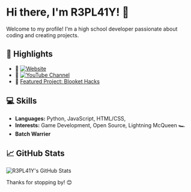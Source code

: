 # Hi there, I'm R3PL41Y! 👋

Welcome to my profile! I'm a high school developer passionate about coding and creating projects.

## 🌟 Highlights

- 🔗 [![Website](https://img.shields.io/badge/My_Website-Live-blue?style=flat&logo=github)](https://r3p41y.github.io/R3PL4Y-S-Website/)
- 🎥 [![YouTube Channel](https://img.shields.io/youtube/channel/subscribers/UCBmiPNT6MzjZ9wdSrBIiQLw?style=social)](https://www.youtube.com/@R3PL4Y-dev)
- 🚀 [Featured Project: Blooket Hacks](https://github.com/R3PL41Y/Blooket-Helper)

## 💻 Skills
- **Languages:** Python, JavaScript, HTML/CSS, 
- **Interests:** Game Development, Open Source, Lightning McQueen 🏎️
- **Batch Warrier**

## 📈 GitHub Stats
![R3PL41Y's GitHub Stats](https://github-readme-stats.vercel.app/api?username=R3PL41Y&show_icons=true&theme=radical)

Thanks for stopping by! 😊
